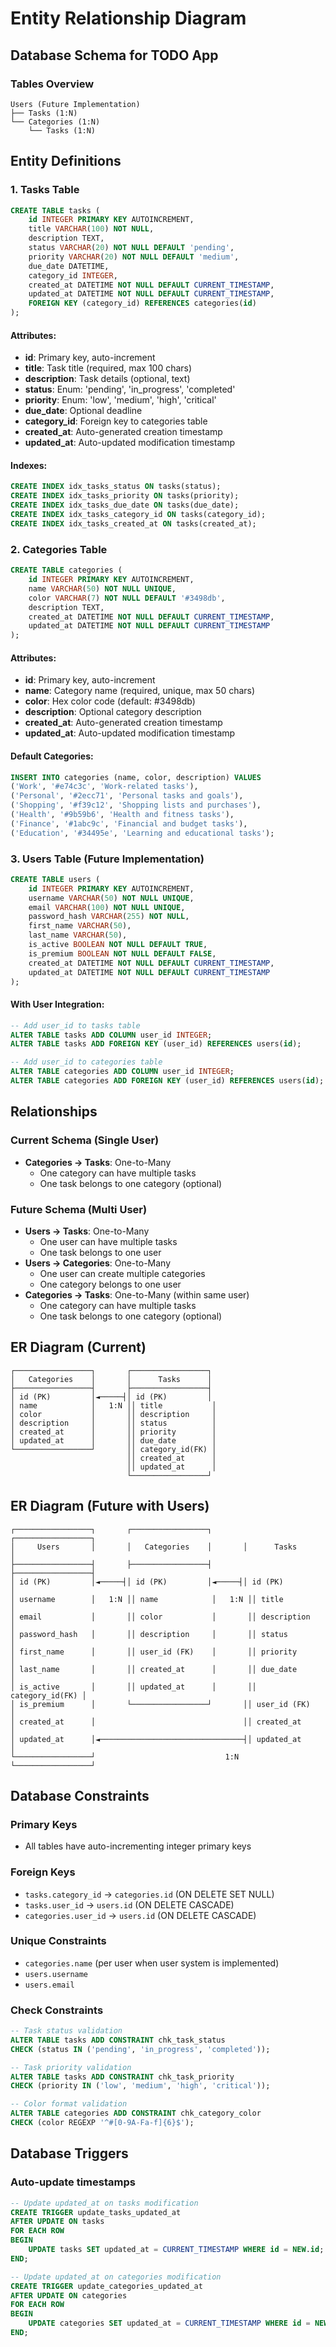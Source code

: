# Entity Relationship Diagram

## Database Schema for TODO App

### Tables Overview

```
Users (Future Implementation)
├── Tasks (1:N)
└── Categories (1:N)
    └── Tasks (1:N)
```

## Entity Definitions

### 1. Tasks Table

```sql
CREATE TABLE tasks (
    id INTEGER PRIMARY KEY AUTOINCREMENT,
    title VARCHAR(100) NOT NULL,
    description TEXT,
    status VARCHAR(20) NOT NULL DEFAULT 'pending',
    priority VARCHAR(20) NOT NULL DEFAULT 'medium',
    due_date DATETIME,
    category_id INTEGER,
    created_at DATETIME NOT NULL DEFAULT CURRENT_TIMESTAMP,
    updated_at DATETIME NOT NULL DEFAULT CURRENT_TIMESTAMP,
    FOREIGN KEY (category_id) REFERENCES categories(id)
);
```

#### Attributes:
- **id**: Primary key, auto-increment
- **title**: Task title (required, max 100 chars)
- **description**: Task details (optional, text)
- **status**: Enum: 'pending', 'in_progress', 'completed'
- **priority**: Enum: 'low', 'medium', 'high', 'critical'
- **due_date**: Optional deadline
- **category_id**: Foreign key to categories table
- **created_at**: Auto-generated creation timestamp
- **updated_at**: Auto-updated modification timestamp

#### Indexes:
```sql
CREATE INDEX idx_tasks_status ON tasks(status);
CREATE INDEX idx_tasks_priority ON tasks(priority);
CREATE INDEX idx_tasks_due_date ON tasks(due_date);
CREATE INDEX idx_tasks_category_id ON tasks(category_id);
CREATE INDEX idx_tasks_created_at ON tasks(created_at);
```

### 2. Categories Table

```sql
CREATE TABLE categories (
    id INTEGER PRIMARY KEY AUTOINCREMENT,
    name VARCHAR(50) NOT NULL UNIQUE,
    color VARCHAR(7) NOT NULL DEFAULT '#3498db',
    description TEXT,
    created_at DATETIME NOT NULL DEFAULT CURRENT_TIMESTAMP,
    updated_at DATETIME NOT NULL DEFAULT CURRENT_TIMESTAMP
);
```

#### Attributes:
- **id**: Primary key, auto-increment
- **name**: Category name (required, unique, max 50 chars)
- **color**: Hex color code (default: #3498db)
- **description**: Optional category description
- **created_at**: Auto-generated creation timestamp
- **updated_at**: Auto-updated modification timestamp

#### Default Categories:
```sql
INSERT INTO categories (name, color, description) VALUES
('Work', '#e74c3c', 'Work-related tasks'),
('Personal', '#2ecc71', 'Personal tasks and goals'),
('Shopping', '#f39c12', 'Shopping lists and purchases'),
('Health', '#9b59b6', 'Health and fitness tasks'),
('Finance', '#1abc9c', 'Financial and budget tasks'),
('Education', '#34495e', 'Learning and educational tasks');
```

### 3. Users Table (Future Implementation)

```sql
CREATE TABLE users (
    id INTEGER PRIMARY KEY AUTOINCREMENT,
    username VARCHAR(50) NOT NULL UNIQUE,
    email VARCHAR(100) NOT NULL UNIQUE,
    password_hash VARCHAR(255) NOT NULL,
    first_name VARCHAR(50),
    last_name VARCHAR(50),
    is_active BOOLEAN NOT NULL DEFAULT TRUE,
    is_premium BOOLEAN NOT NULL DEFAULT FALSE,
    created_at DATETIME NOT NULL DEFAULT CURRENT_TIMESTAMP,
    updated_at DATETIME NOT NULL DEFAULT CURRENT_TIMESTAMP
);
```

#### With User Integration:
```sql
-- Add user_id to tasks table
ALTER TABLE tasks ADD COLUMN user_id INTEGER;
ALTER TABLE tasks ADD FOREIGN KEY (user_id) REFERENCES users(id);

-- Add user_id to categories table
ALTER TABLE categories ADD COLUMN user_id INTEGER;
ALTER TABLE categories ADD FOREIGN KEY (user_id) REFERENCES users(id);
```

## Relationships

### Current Schema (Single User)
- **Categories → Tasks**: One-to-Many
  - One category can have multiple tasks
  - One task belongs to one category (optional)

### Future Schema (Multi User)
- **Users → Tasks**: One-to-Many
  - One user can have multiple tasks
  - One task belongs to one user
- **Users → Categories**: One-to-Many
  - One user can create multiple categories
  - One category belongs to one user
- **Categories → Tasks**: One-to-Many (within same user)
  - One category can have multiple tasks
  - One task belongs to one category (optional)

## ER Diagram (Current)

```
┌─────────────────┐       ┌─────────────────┐
│   Categories    │       │      Tasks      │
├─────────────────┤       ├─────────────────┤
│ id (PK)         │◄─────┤│ id (PK)         │
│ name            │   1:N ││ title           │
│ color           │       ││ description     │
│ description     │       ││ status          │
│ created_at      │       ││ priority        │
│ updated_at      │       ││ due_date        │
└─────────────────┘       ││ category_id(FK) │
                          ││ created_at      │
                          ││ updated_at      │
                          └─────────────────┘
```

## ER Diagram (Future with Users)

```
┌─────────────────┐       ┌─────────────────┐       ┌─────────────────┐
│     Users       │       │   Categories    │       │      Tasks      │
├─────────────────┤       ├─────────────────┤       ├─────────────────┤
│ id (PK)         │◄─────┤│ id (PK)         │◄─────┤│ id (PK)         │
│ username        │   1:N ││ name            │   1:N ││ title           │
│ email           │       ││ color           │       ││ description     │
│ password_hash   │       ││ description     │       ││ status          │
│ first_name      │       ││ user_id (FK)    │       ││ priority        │
│ last_name       │       ││ created_at      │       ││ due_date        │
│ is_active       │       ││ updated_at      │       ││ category_id(FK) │
│ is_premium      │       └─────────────────┘       ││ user_id (FK)    │
│ created_at      │                                 ││ created_at      │
│ updated_at      │◄────────────────────────────────┤│ updated_at      │
└─────────────────┘                             1:N └─────────────────┘
```

## Database Constraints

### Primary Keys
- All tables have auto-incrementing integer primary keys

### Foreign Keys
- `tasks.category_id` → `categories.id` (ON DELETE SET NULL)
- `tasks.user_id` → `users.id` (ON DELETE CASCADE)
- `categories.user_id` → `users.id` (ON DELETE CASCADE)

### Unique Constraints
- `categories.name` (per user when user system is implemented)
- `users.username`
- `users.email`

### Check Constraints
```sql
-- Task status validation
ALTER TABLE tasks ADD CONSTRAINT chk_task_status 
CHECK (status IN ('pending', 'in_progress', 'completed'));

-- Task priority validation
ALTER TABLE tasks ADD CONSTRAINT chk_task_priority 
CHECK (priority IN ('low', 'medium', 'high', 'critical'));

-- Color format validation
ALTER TABLE categories ADD CONSTRAINT chk_category_color 
CHECK (color REGEXP '^#[0-9A-Fa-f]{6}$');
```

## Database Triggers

### Auto-update timestamps
```sql
-- Update updated_at on tasks modification
CREATE TRIGGER update_tasks_updated_at 
AFTER UPDATE ON tasks
FOR EACH ROW 
BEGIN
    UPDATE tasks SET updated_at = CURRENT_TIMESTAMP WHERE id = NEW.id;
END;

-- Update updated_at on categories modification
CREATE TRIGGER update_categories_updated_at 
AFTER UPDATE ON categories
FOR EACH ROW 
BEGIN
    UPDATE categories SET updated_at = CURRENT_TIMESTAMP WHERE id = NEW.id;
END;
```